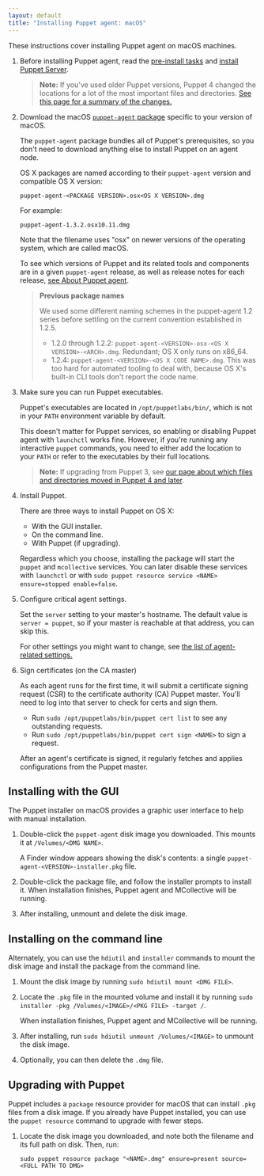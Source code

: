 ```yaml
---
layout: default
title: "Installing Puppet agent: macOS"
---
```


[server_install]: {{puppetserver}}/install_from_packages.html
[where]: ./whered_it_go.html
[agent_settings]: ./config_important_settings.html#settings-for-agents-all-nodes

These instructions cover installing Puppet agent on macOS machines.

1.  Before installing Puppet agent, read the [pre-install tasks](./install_pre.html) and [install Puppet Server][server_install].

    > **Note:** If you've used older Puppet versions, Puppet 4 changed the locations for a lot of the most important files and directories. [See this page for a summary of the changes.][where]

2.  Download the macOS [`puppet-agent` package](https://downloads.puppetlabs.com/mac/) specific to your version of macOS.

    The `puppet-agent` package bundles all of Puppet's prerequisites, so you don't need to download anything else to install Puppet on an agent node.

    OS X packages are named according to their `puppet-agent` version and compatible OS X version:

    `puppet-agent-<PACKAGE VERSION>.osx<OS X VERSION>.dmg`

    For example:

    `puppet-agent-1.3.2.osx10.11.dmg`

    Note that the filename uses "osx" on newer versions of the operating system, which are called macOS.

    To see which versions of Puppet and its related tools and components are in a given `puppet-agent` release, as well as release notes for each release, [see About Puppet agent](./about_agent.html).

    > **Previous package names**
    >
    > We used some different naming schemes in the puppet-agent 1.2 series before settling on the current convention established in 1.2.5.
    >
    > -   1.2.0 through 1.2.2: `puppet-agent-<VERSION>-osx-<OS X VERSION>-<ARCH>.dmg`. Redundant; OS X only runs on x86_64.
    > -   1.2.4: `puppet-agent-<VERSION>-<OS X CODE NAME>.dmg`. This was too hard for automated tooling to deal with, because OS X's built-in CLI tools don't report the code name.

3.  Make sure you can run Puppet executables.

    Puppet's executables are located in `/opt/puppetlabs/bin/`, which is not in your `PATH` environment variable by default.

    This doesn't matter for Puppet services, so enabling or disabling Puppet agent with `launchctl` works fine. However, if you're running any interactive `puppet` commands, you need to either add the location to your `PATH` or refer to the executables by their full locations.

    > **Note:** If upgrading from Puppet 3, see [our page about which files and directories moved in Puppet 4 and later][where].

4.  Install Puppet.

    There are three ways to install Puppet on OS X:

    -   With the GUI installer.
    -   On the command line.
    -   With Puppet (if upgrading).

    Regardless which you choose, installing the package will start the `puppet` and `mcollective` services. You can later disable these services with `launchctl` or with `sudo puppet resource service <NAME> ensure=stopped enable=false`.

5.  Configure critical agent settings.

    Set the `server` setting to your master's hostname. The default value is `server = puppet`, so if your master is reachable at that address, you can skip this.

    For other settings you might want to change, see [the list of agent-related settings.][agent_settings]

6.  Sign certificates (on the CA master)

    As each agent runs for the first time, it will submit a certificate signing request (CSR) to the certificate authority (CA) Puppet master. You'll need to log into that server to check for certs and sign them.

    -   Run `sudo /opt/puppetlabs/bin/puppet cert list` to see any outstanding requests.
    -   Run `sudo /opt/puppetlabs/bin/puppet cert sign <NAME>` to sign a request.

    After an agent's certificate is signed, it regularly fetches and applies configurations from the Puppet master.

## Installing with the GUI

The Puppet installer on macOS provides a graphic user interface to help with manual installation.

1.  Double-click the `puppet-agent` disk image you downloaded. This mounts it at `/Volumes/<DMG NAME>`.

    A Finder window appears showing the disk's contents: a single `puppet-agent-<VERSION>-installer.pkg` file.

2.  Double-click the package file, and follow the installer prompts to install it. When installation finishes, Puppet agent and MCollective will be running.

3.  After installing, unmount and delete the disk image.

## Installing on the command line

Alternately, you can use the `hdiutil` and `installer` commands to mount the disk image and install the package from the command line.

1.  Mount the disk image by running `sudo hdiutil mount <DMG FILE>`.

2.  Locate the `.pkg` file in the mounted volume and install it by running `sudo installer -pkg /Volumes/<IMAGE>/<PKG FILE> -target /`.

    When installation finishes, Puppet agent and MCollective will be running.

3.  After installing, run `sudo hdiutil unmount /Volumes/<IMAGE>` to unmount the disk image.

4.  Optionally, you can then delete the `.dmg` file.

## Upgrading with Puppet

Puppet includes a `package` resource provider for macOS that can install `.pkg` files from a disk image. If you already have Puppet installed, you can use the `puppet resource` command to upgrade with fewer steps.

1.  Locate the disk image you downloaded, and note both the filename and its full path on disk. Then, run:

    `sudo puppet resource package "<NAME>.dmg" ensure=present source=<FULL PATH TO DMG>`
